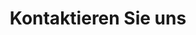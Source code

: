 ---
title : "Kontaktieren Sie uns"
description : "Haben Sie noch eine Frage? Fühlen Sie sich frei, uns zu erreichen"
layout : "contact"
draft : false

contact:
  subtitle: "Kontaktieren Sie uns"
  title: "Lassen Sie uns Kontakt aufnehmen"
  description: "Buchen Sie ein kostenloses 15-minütiges Beratungsgespräch über Ihre Probleme, oder kontaktieren Sie uns direkt"

contactInfo:
  - title: "Haben Sie noch Fragen?"
    content: "[Schreiben Sie uns eine Nachricht](/contact) <br>
    oder buchen Sie eine [gratis 15-minütige Beratung](/contact)"

  - title: "Germany Office"
    content: "Georgenstraße 13 <br> 86152 Augsburg <br> Germany"

  # - title: "UK Office"
  #   content: "57 Folkestone Road. <br> AB54 5XQ, <br> Winston"
---